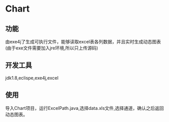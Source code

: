 # Chart

## 功能
由exe4j了生成可执行文件，能够读取excel表各列数据，并且实时生成动态图表(由于exe文件需要加入jre环境,所以只上传源码)
## 开发工具
jdk1.8,eclispe,exe4j,excel
## 使用
导入Chart项目，运行ExcelPath.java,选择data.xls文件,选择通道，确认之后返回动态图表。

